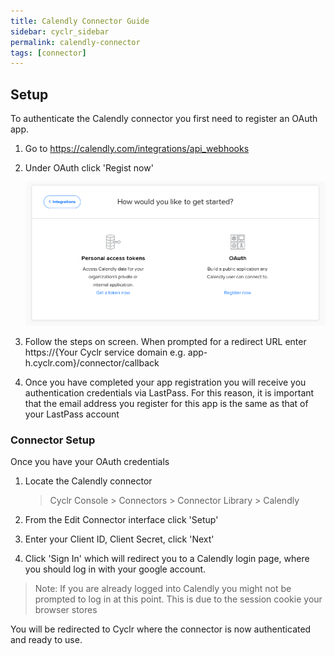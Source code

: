 ```yaml
---
title: Calendly Connector Guide
sidebar: cyclr_sidebar
permalink: calendly-connector
tags: [connector]
---
```


## Setup

To authenticate the Calendly connector you first need to register an OAuth app.

1. Go to <https://calendly.com/integrations/api_webhooks>

2. Under OAuth click 'Regist now'

   ![calendly oauth setup](./images/calendly_1.png)

3. Follow the steps on screen. When prompted for a redirect URL enter https://{Your Cyclr service domain e.g. <span>app-h.cyclr.</span>com}/connector/callback

4. Once you have completed your app registration you will receive you authentication credentials via LastPass. For this reason, it is important that the email address you register for this app is the same as that of your LastPass account

### Connector Setup

Once you have your OAuth credentials

1. Locate the Calendly connector

   > Cyclr Console > Connectors > Connector Library > Calendly

2. From the Edit Connector interface click 'Setup'

3. Enter your Client ID, Client Secret, click 'Next'

4. Click 'Sign In' which will redirect you to a Calendly login page, where you should log in with your google account.

> Note: If you are already logged into Calendly you might not be prompted to log in at this point. This is due to the session cookie your browser stores

You will be redirected to Cyclr where the connector is now authenticated and ready to use.
